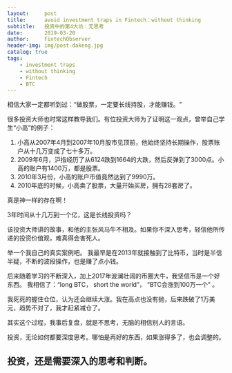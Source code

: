 ```yaml
---
layout:     post
title:      avoid investment traps in Fintech：without thinking
subtitle:   投资中的第4大坑：无思考
date:       2019-03-20
author:     FintechObserver
header-img: img/post-dakeng.jpg
catalog: true
tags:
    - investment traps
    - without thinking
    - Fintech
    - BTC
---
```

相信大家一定都听到过：“做股票，一定要长线持股，才能赚钱。"

很多投资大师也时常这样教导我们。有位投资大师为了证明这一观点，曾举自己学生“小高”的例子：
1. 小高从2007年4月到2007年10月股市见顶前，他始终坚持长期操作，股票账户从十几万变成了七十多万。
1. 2009年6月，沪指经历了从6124跌到1664的大跌，然后反弹到了3000点。小高的账户有1400万，都是股票。 
1. 2010年3月份，小高的账户市值竟然达到了9990万。
1. 2010年底的时候，小高卖了股票，大量开始买房，拥有28套房了。

真是神一样的存在啊！

3年时间从十几万到一个亿，这是长线投资吗？

该投资大师讲的故事，和他的主张风马牛不相及。如果你不深入思考，轻信他所传递的投资价值观，难真得会害死人。

举一个我自己的真实案例吧。
我最早是在2013年就接触到了比特币，当时是半信半疑，不断的波段操作，也是赚了点小钱。

后来随着学习的不断深入，加上2017年波澜壮阔的币圈大牛，我坚信币是一个好东西。
我相信了：“long  BTC， short the world”， “BTC会涨到100万一个”  。

我死死的握住仓位，认为还会继续大涨。我在高点也没有抛，后来跌破了1万美元，趋势不对了，我才赶紧减仓了。

其实这个过程，我事后复盘，就是不思考，无脑的相信别人的言语。

投资，无论如何都要深度思考。哪怕是再好的东西，如果涨得多了，也会调整的。

## 投资，还是需要深入的思考和判断。
